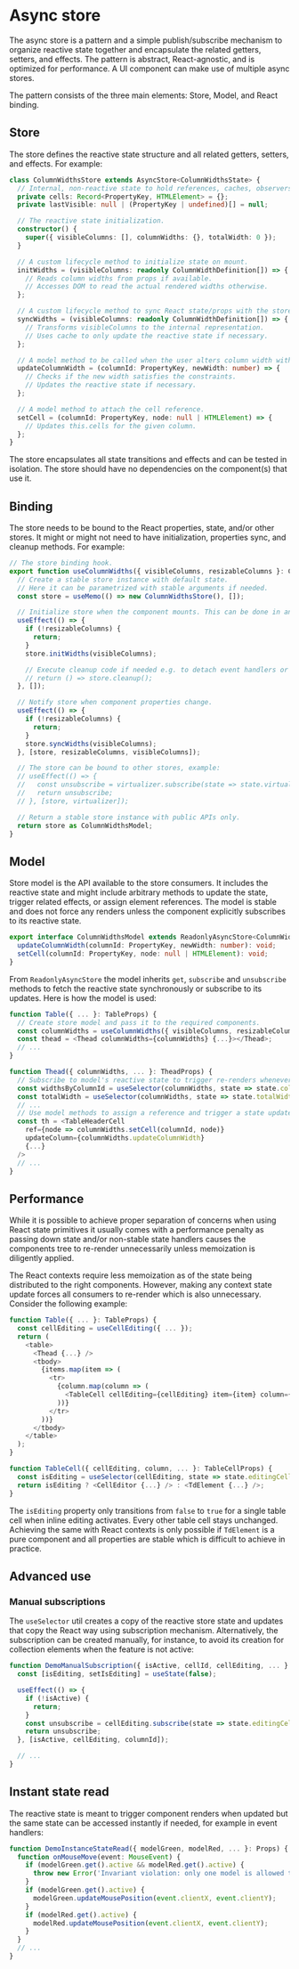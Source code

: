# Async store

The async store is a pattern and a simple publish/subscribe mechanism to organize reactive state together and encapsulate the related getters, setters, and effects. The pattern is abstract, React-agnostic, and is optimized for performance. A UI component can make use of multiple async stores.

The pattern consists of the three main elements: Store, Model, and React binding.

## Store

The store defines the reactive state structure and all related getters, setters, and effects. For example:

```typescript
class ColumnWidthsStore extends AsyncStore<ColumnWidthsState> {
  // Internal, non-reactive state to hold references, caches, observers, etc.
  private cells: Record<PropertyKey, HTMLElement> = {};
  private lastVisible: null | (PropertyKey | undefined)[] = null;

  // The reactive state initialization.
  constructor() {
    super({ visibleColumns: [], columnWidths: {}, totalWidth: 0 });
  }

  // A custom lifecycle method to initialize state on mount.
  initWidths = (visibleColumns: readonly ColumnWidthDefinition[]) => {
    // Reads column widths from props if available.
    // Accesses DOM to read the actual rendered widths otherwise.
  };

  // A custom lifecycle method to sync React state/props with the store.
  syncWidths = (visibleColumns: readonly ColumnWidthDefinition[]) => {
    // Transforms visibleColumns to the internal representation.
    // Uses cache to only update the reactive state if necessary.
  };

  // A model method to be called when the user alters column width with a resize handle.
  updateColumnWidth = (columnId: PropertyKey, newWidth: number) => {
    // Checks if the new width satisfies the constraints.
    // Updates the reactive state if necessary.
  };

  // A model method to attach the cell reference.
  setCell = (columnId: PropertyKey, node: null | HTMLElement) => {
    // Updates this.cells for the given column.
  };
}
```

The store encapsulates all state transitions and effects and can be tested in isolation. The store should have no dependencies on the component(s) that use it.

## Binding

The store needs to be bound to the React properties, state, and/or other stores. It might or might not need to have initialization, properties sync, and cleanup methods. For example:

```typescript
// The store binding hook.
export function useColumnWidths({ visibleColumns, resizableColumns }: ColumnWidthsProps): ColumnWidthsModel {
  // Create a stable store instance with default state.
  // Here it can be parametrized with stable arguments if needed.
  const store = useMemo(() => new ColumnWidthsStore(), []);

  // Initialize store when the component mounts. This can be done in an effect or synchronously if needed.
  useEffect(() => {
    if (!resizableColumns) {
      return;
    }
    store.initWidths(visibleColumns);

    // Execute cleanup code if needed e.g. to detach event handlers or observers, example:
    // return () => store.cleanup();
  }, []);

  // Notify store when component properties change.
  useEffect(() => {
    if (!resizableColumns) {
      return;
    }
    store.syncWidths(visibleColumns);
  }, [store, resizableColumns, visibleColumns]);

  // The store can be bound to other stores, example:
  // useEffect(() => {
  //   const unsubscribe = virtualizer.subscribe(state => state.virtualColumns, store.updateVirtualColumns);
  //   return unsubscribe;
  // }, [store, virtualizer]);

  // Return a stable store instance with public APIs only.
  return store as ColumnWidthsModel;
}
```

## Model

Store model is the API available to the store consumers. It includes the reactive state and might include arbitrary methods to update the state, trigger related effects, or assign element references. The model is stable and does not force any renders unless the component explicitly subscribes to its reactive state.

```typescript
export interface ColumnWidthsModel extends ReadonlyAsyncStore<ColumnWidthsState> {
  updateColumnWidth(columnId: PropertyKey, newWidth: number): void;
  setCell(columnId: PropertyKey, node: null | HTMLElement): void;
}
```

From `ReadonlyAsyncStore` the model inherits `get`, `subscribe` and `unsubscribe` methods to fetch the reactive state synchronously or subscribe to its updates. Here is how the model is used:

```typescript
function Table({ ... }: TableProps) {
  // Create store model and pass it to the required components.
  const columnWidths = useColumnWidths({ visibleColumns, resizableColumns });
  const thead = <Thead columnWidths={columnWidths} {...}></Thead>;
  // ...
}

function Thead({ columnWidths, ... }: TheadProps) {
  // Subscribe to model's reactive state to trigger re-renders whenever state changes.
  const widthsByColumnId = useSelector(columnWidths, state => state.columnWidths);
  const totalWidth = useSelector(columnWidths, state => state.totalWidth);
  // ...
  // Use model methods to assign a reference and trigger a state update on user interaction.
  const th = <TableHeaderCell
    ref={node => columnWidths.setCell(columnId, node)}
    updateColumn={columnWidths.updateColumnWidth}
    {...}
  />
  // ...
}
```

## Performance

While it is possible to achieve proper separation of concerns when using React state primitives it usually comes with a performance penalty as passing down state and/or non-stable state handlers causes the components tree to re-render unnecessarily unless memoization is diligently applied.

The React contexts require less memoization as of the state being distributed to the right components. However, making any context state update forces all consumers to re-render which is also unnecessary. Consider the following example:

```typescript
function Table({ ... }: TableProps) {
  const cellEditing = useCellEditing({ ... });
  return (
    <table>
      <Thead {...} />
      <tbody>
        {items.map(item => (
          <tr>
            {column.map(column => (
              <TableCell cellEditing={cellEditing} item={item} column={column} {...} />
            ))}
          </tr>
        ))}
      </tbody>
    </table>
  );
}

function TableCell({ cellEditing, column, ... }: TableCellProps) {
  const isEditing = useSelector(cellEditing, state => state.editingCell === column.id);
  return isEditing ? <CellEditor {...} /> : <TdElement {...} />;
}
```

The `isEditing` property only transitions from `false` to `true` for a single table cell when inline editing activates. Every other table cell stays unchanged. Achieving the same with React contexts is only possible if `TdElement` is a pure component and all properties are stable which is difficult to achieve in practice.

## Advanced use

### Manual subscriptions

The `useSelector` util creates a copy of the reactive store state and updates that copy the React way using subscription mechanism. Alternatively, the subscription can be created manually, for instance, to avoid its creation for collection elements when the feature is not active:

```typescript
function DemoManualSubscription({ isActive, cellId, cellEditing, ... }: Props) {
  const [isEditing, setIsEditing] = useState(false);

  useEffect(() => {
    if (!isActive) {
      return;
    }
    const unsubscribe = cellEditing.subscribe(state => state.editingCell === cellId, setIsEditing);
    return unsubscribe;
  }, [isActive, cellEditing, columnId]);

  // ...
}
```

## Instant state read

The reactive state is meant to trigger component renders when updated but the same state can be accessed instantly if needed, for example in event handlers:

```typescript
function DemoInstanceStateRead({ modelGreen, modelRed, ... }: Props) {
  function onMouseMove(event: MouseEvent) {
    if (modelGreen.get().active && modelRed.get().active) {
      throw new Error('Invariant violation: only one model is allowed to be active at a time.');
    }
    if (modelGreen.get().active) {
      modelGreen.updateMousePosition(event.clientX, event.clientY);
    }
    if (modelRed.get().active) {
      modelRed.updateMousePosition(event.clientX, event.clientY);
    }
  }
  // ...
}
```
